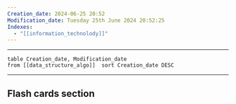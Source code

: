 ```yaml
---
Creation_date: 2024-06-25 20:52
Modification_date: Tuesday 25th June 2024 20:52:25
Indexes:
  - "[[information_technolody]]"
---
```


----

```dataview
table Creation_date, Modification_date
from [[data_structure_algo]]  sort Creation_date DESC
```


















---
## Flash cards section
